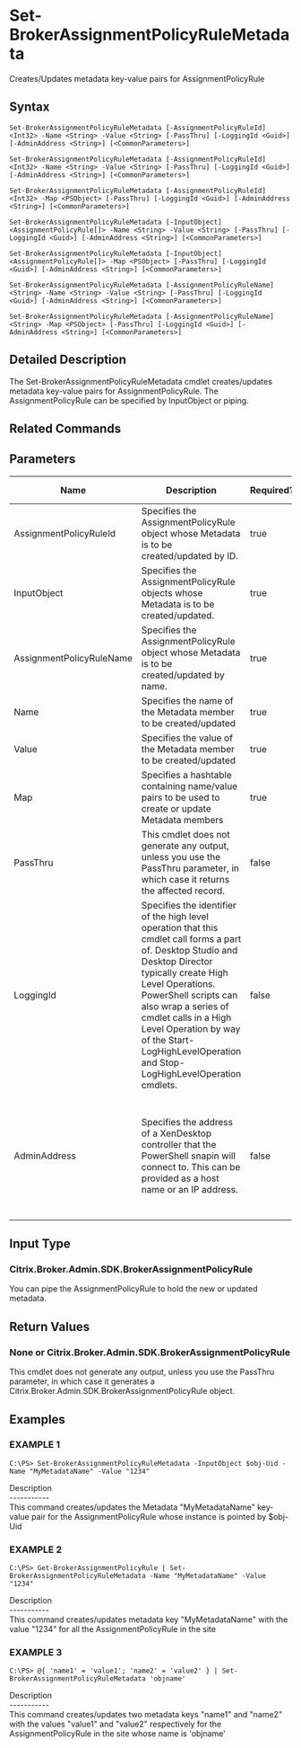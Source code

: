 ﻿# Set-BrokerAssignmentPolicyRuleMetadata

   Creates/Updates metadata key-value pairs for AssignmentPolicyRule

## Syntax
```
Set-BrokerAssignmentPolicyRuleMetadata [-AssignmentPolicyRuleId] <Int32> -Name <String> -Value <String> [-PassThru] [-LoggingId <Guid>] [-AdminAddress <String>] [<CommonParameters>]

Set-BrokerAssignmentPolicyRuleMetadata [-AssignmentPolicyRuleId] <Int32> -Name <String> -Value <String> [-PassThru] [-LoggingId <Guid>] [-AdminAddress <String>] [<CommonParameters>]

Set-BrokerAssignmentPolicyRuleMetadata [-AssignmentPolicyRuleId] <Int32> -Map <PSObject> [-PassThru] [-LoggingId <Guid>] [-AdminAddress <String>] [<CommonParameters>]

Set-BrokerAssignmentPolicyRuleMetadata [-InputObject] <AssignmentPolicyRule[]> -Name <String> -Value <String> [-PassThru] [-LoggingId <Guid>] [-AdminAddress <String>] [<CommonParameters>]

Set-BrokerAssignmentPolicyRuleMetadata [-InputObject] <AssignmentPolicyRule[]> -Map <PSObject> [-PassThru] [-LoggingId <Guid>] [-AdminAddress <String>] [<CommonParameters>]

Set-BrokerAssignmentPolicyRuleMetadata [-AssignmentPolicyRuleName] <String> -Name <String> -Value <String> [-PassThru] [-LoggingId <Guid>] [-AdminAddress <String>] [<CommonParameters>]

Set-BrokerAssignmentPolicyRuleMetadata [-AssignmentPolicyRuleName] <String> -Map <PSObject> [-PassThru] [-LoggingId <Guid>] [-AdminAddress <String>] [<CommonParameters>]
```

## Detailed Description
   The Set-BrokerAssignmentPolicyRuleMetadata cmdlet creates/updates metadata key-value pairs for AssignmentPolicyRule. The AssignmentPolicyRule can be specified by InputObject or piping.

## Related Commands
## Parameters

| Name   | Description | Required? | Pipeline Input | Default Value |
| --- | --- | --- | --- | --- |
| AssignmentPolicyRuleId | Specifies the AssignmentPolicyRule object whose Metadata is to be created/updated by ID. | true | true (ByValue) |  |
| InputObject | Specifies the AssignmentPolicyRule objects whose Metadata is to be created/updated. | true | true (ByValue) |  |
| AssignmentPolicyRuleName | Specifies the AssignmentPolicyRule object whose Metadata is to be created/updated by name. | true | true (ByValue, ByPropertyName) |  |
| Name | Specifies the name of the Metadata member to be created/updated | true | true (ByPropertyName) |  |
| Value | Specifies the value of the Metadata member to be created/updated | true | true (ByPropertyName) |  |
| Map | Specifies a hashtable containing name/value pairs to be used to create or update Metadata members | true | true (ByValue) |  |
| PassThru | This cmdlet does not generate any output, unless you use the PassThru parameter, in which case it returns the affected record. | false | false | False |
| LoggingId | Specifies the identifier of the high level operation that this cmdlet call forms a part of. Desktop Studio and Desktop Director typically create High Level Operations. PowerShell scripts can also wrap a series of cmdlet calls in a High Level Operation by way of the Start-LogHighLevelOperation and Stop-LogHighLevelOperation cmdlets. | false | false |  |
| AdminAddress | Specifies the address of a XenDesktop controller that the PowerShell snapin will connect to. This can be provided as a host name or an IP address. | false | false | Localhost. Once a value is provided by any cmdlet, this value will become the default. |

## Input Type
### Citrix.Broker.Admin.SDK.BrokerAssignmentPolicyRule
   You can pipe the AssignmentPolicyRule to hold the new or updated metadata.
## Return Values
### None or Citrix.Broker.Admin.SDK.BrokerAssignmentPolicyRule
   This cmdlet does not generate any output, unless you use the PassThru parameter, in which case it generates a Citrix.Broker.Admin.SDK.BrokerAssignmentPolicyRule object.
## Examples

### EXAMPLE 1
```
C:\PS> Set-BrokerAssignmentPolicyRuleMetadata -InputObject $obj-Uid -Name "MyMetadataName" -Value "1234"
```
   Description<br>-----------<br>This command creates/updates the Metadata "MyMetadataName" key-value pair for the AssignmentPolicyRule whose instance is pointed by $obj-Uid
### EXAMPLE 2
```
C:\PS> Get-BrokerAssignmentPolicyRule | Set-BrokerAssignmentPolicyRuleMetadata -Name "MyMetadataName" -Value "1234"
```
   Description<br>-----------<br>This command creates/updates metadata key "MyMetadataName" with the value "1234" for all the AssignmentPolicyRule in the site
### EXAMPLE 3
```
C:\PS> @{ 'name1' = 'value1'; 'name2' = 'value2' } | Set-BrokerAssignmentPolicyRuleMetadata 'objname'
```
   Description<br>-----------<br>This command creates/updates two metadata keys "name1" and "name2" with the values "value1" and "value2" respectively for the AssignmentPolicyRule in the site whose name is 'objname'
